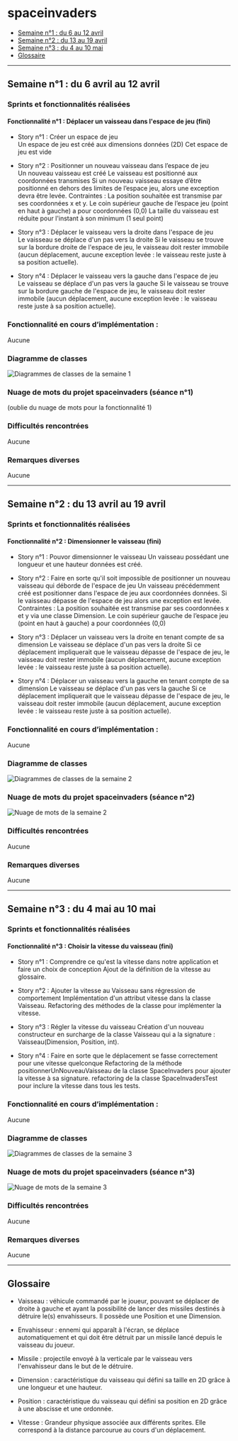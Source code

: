 # spaceinvaders

- [Semaine n°1 : du 6 au 12 avril](#semaine1)  
- [Semaine n°2 : du 13 au 19 avril](#semaine2)  
- [Semaine n°3 : du 4 au 10 mai](#semaine3) 
- [Glossaire](#glossaire)

-------------

## Semaine n°1 : du 6 avril au 12 avril <a id="semaine1"></a>


### Sprints et fonctionnalités réalisées 

#### Fonctionnalité n°1 : Déplacer un vaisseau dans l'espace de jeu (fini)

- Story n°1 : Créer un espace de jeu  
Un espace de jeu est créé aux dimensions données (2D) 
Cet espace de jeu est vide

-  Story n°2 : Positionner un nouveau vaisseau dans l’espace de jeu  
Un nouveau vaisseau est créé
Le vaisseau est positionné aux coordonnées transmises
Si un nouveau vaisseau essaye d’être positionné en dehors des limites de l’espace jeu, alors une exception devra être levée.
 Contraintes :
La position souhaitée est transmise par ses coordonnées x et y.
Le coin supérieur gauche de l’espace jeu (point en haut à gauche) a pour coordonnées (0,0)
La taille du vaisseau est réduite pour l'instant à son minimum (1 seul point)    

- Story n°3 : Déplacer le vaisseau vers la droite dans l'espace de jeu  
Le vaisseau se déplace d'un pas vers la droite 
Si le vaisseau se trouve sur la bordure droite de l'espace de jeu, le vaisseau doit rester immobile (aucun déplacement, aucune exception levée : le vaisseau reste juste à sa position actuelle).


- Story n°4 : Déplacer le vaisseau vers la gauche dans l'espace de jeu  
Le vaisseau se déplace d'un pas vers la gauche 
Si le vaisseau se trouve sur la bordure gauche de l'espace de jeu, le vaisseau doit rester immobile (aucun déplacement, aucune exception levée : le vaisseau reste juste à sa position actuelle).

### Fonctionnalité en cours d’implémentation : 
Aucune


### Diagramme de classes 

![Diagrammes de classes de la semaine 1](ImagesSpace/F1.PNG)

### Nuage de mots du projet spaceinvaders (séance n°1)  
 
(oublie du nuage de mots pour la fonctionnalité 1)

### Difficultés rencontrées
Aucune

### Remarques diverses
Aucune

-------------

## Semaine n°2 : du 13 avril au 19 avril <a id="semaine2"></a>

### Sprints et fonctionnalités réalisées 

#### Fonctionnalité n°2 : Dimensionner le vaisseau (fini)

- Story n°1 : Pouvor dimensionner le vaisseau
Un vaisseau possédant une longueur et une hauteur données est créé.

- Story n°2 : Faire en sorte qu'il soit impossible de positionner un nouveau vaisseau qui déborde de l'espace de jeu
Un vaisseau précédemment créé est positionner dans l'espace de jeu aux coordonnées données. Si le vaisseau dépasse de l'espace de jeu alors une exception est levée. Contraintes : La position souhaitée est transmise par ses coordonnées x et y via une classe Dimension. Le coin supérieur gauche de l’espace jeu (point en haut à gauche) a pour coordonnées (0,0)

- Story n°3 : Déplacer un vaisseau vers la droite en tenant compte de sa dimension
Le vaisseau se déplace d'un pas vers la droite Si ce déplacement impliquerait que le vaisseau dépasse de l'espace de jeu, le vaisseau doit rester immobile (aucun déplacement, aucune exception levée : le vaisseau reste juste à sa position actuelle).

- Story n°4 : Déplacer un vaisseau vers la gauche en tenant compte de sa dimension
Le vaisseau se déplace d'un pas vers la gauche Si ce déplacement impliquerait que le vaisseau dépasse de l'espace de jeu, le vaisseau doit rester immobile (aucun déplacement, aucune exception levée : le vaisseau reste juste à sa position actuelle).

### Fonctionnalité en cours d’implémentation : 
Aucune

### Diagramme de classes 

![Diagrammes de classes de la semaine 2](ImagesSpace/F2.PNG)

### Nuage de mots du projet spaceinvaders (séance n°2) 

![Nuage de mots de la semaine 2](ImagesSpace/nuageF2.png)

### Difficultés rencontrées
Aucune

### Remarques diverses
Aucune

-------------

## Semaine n°3 : du 4 mai au 10 mai <a id="semaine3"></a>

### Sprints et fonctionnalités réalisées 

#### Fonctionnalité n°3 : Choisir la vitesse du vaisseau (fini)

- Story n°1 : Comprendre ce qu'est la vitesse dans notre application et faire un choix de conception
Ajout de la définition de la vitesse au glossaire.

- Story n°2 : Ajouter la vitesse au Vaisseau sans régression de comportement
Implémentation d'un attribut vitesse dans la classe Vaisseau. Refactoring des méthodes de la classe pour implémenter la vitesse.

- Story n°3 : Régler la vitesse du vaisseau
Création d'un nouveau constructeur en surcharge de la classe Vaisseau qui a la signature : Vaisseau(Dimension, Position, int).

- Story n°4 : Faire en sorte que le déplacement se fasse correctement pour une vitesse quelconque
Refactoring de la méthode positionnerUnNouveauVaisseau de la classe SpaceInvaders pour ajouter la vitesse à sa signature. refactoring de la classe SpaceInvadersTest pour inclure la vitesse dans tous les tests.


### Fonctionnalité en cours d’implémentation : 
Aucune

### Diagramme de classes 

![Diagrammes de classes de la semaine 3](ImagesSpace/F3.PNG)

### Nuage de mots du projet spaceinvaders (séance n°3) 

![Nuage de mots de la semaine 3](ImagesSpace/nuageF3.PNG)

### Difficultés rencontrées
Aucune

### Remarques diverses
Aucune

-------------

## Glossaire <a id="glossaire"></a>

- Vaisseau : véhicule commandé par le joueur, pouvant se déplacer de droite à gauche et ayant la possibilité de lancer des missiles destinés à détruire le(s) envahisseurs. Il possède une Position et une Dimension.

- Envahisseur : ennemi qui apparaît à l'écran, se déplace automatiquement et qui doit être détruit par un missile lancé depuis le vaisseau du joueur.

- Missile : projectile envoyé à la verticale par le vaisseau vers l'envahisseur dans le but de le détruire.

- Dimension : caractéristique du vaisseau qui défini sa taille en 2D grâce à une longueur et une hauteur.

- Position : caractéristique du vaisseau qui défini sa position en 2D grâce à une abscisse et une ordonnée.

- Vitesse : Grandeur physique associée aux différents sprites. Elle correspond à la distance parcourue au cours d'un déplacement.


